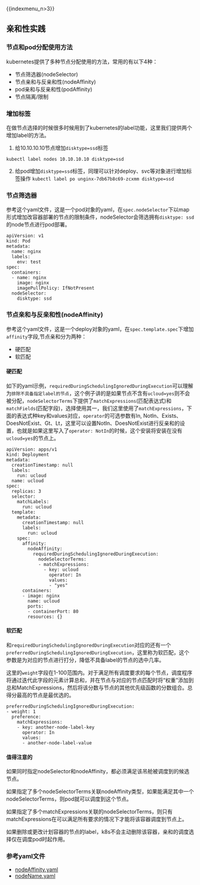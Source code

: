 {{indexmenu_n>3}}

## 亲和性实践

### 节点和pod分配使用方法

kubernetes提供了多种节点分配使用的方法，常用的有以下4种：
* 节点筛选器(nodeSelector)
* 节点亲和与反亲和性(nodeAffinity)
* pod亲和与反亲和性(podAffinity)
* 节点隔离/限制

### 增加标签

在做节点选择的时候很多时候用到了kubernetes的label功能，这里我们提供两个增加label的方法。
1. 给10.10.10.10节点增加`disktype=ssd`标签
```
kubectl label nodes 10.10.10.10 disktype=ssd
```
2. 给pod增加`disktype=ssd`标签，同理可以针对deploy、svc等对象进行增加标签操作
`
kubectl label po unginx-7db67b8c69-zcxmm disktype=ssd
`

### 节点筛选器

参考这个yaml文件，这是一个pod对象的yaml，在`spec.nodeSelector`下以map形式增加改容器部署的节点的限制条件，nodeSelector会筛选拥有`disktype: ssd`的node节点进行pod部署。

```
apiVersion: v1
kind: Pod
metadata:
  name: nginx
  labels:
    env: test
spec:
  containers:
  - name: nginx
    image: nginx
    imagePullPolicy: IfNotPresent
  nodeSelector:
    disktype: ssd
```


### 节点亲和与反亲和性(nodeAffinity)

参考这个yaml文件，这是一个deploy对象的yaml，在`spec.template.spec`下增加`affinity`字段,节点亲和分为两种：
* 硬匹配
* 软匹配

#### 硬匹配

如下的yaml示例，`requiredDuringSchedulingIgnoredDuringExecution`可以理解为`排除不具备指定label的节点`，这个例子讲的是如果节点不含有`ucloud=yes`则不会被分配，`nodeSelectorTerms`下提供了`matchExpressions`(匹配表达式)和`matchFields`(匹配字段)，选择使用其一，我们这里使用了`matchExpressions`，下面的表达式种key和values对应，`operator`的可选参数有In, NotIn、Exists、DoesNotExist、Gt、Lt，这里可以设置NotIn、DoesNotExist进行反亲和的设置，也就是如果这里写入了`operator: NotIn`的时候，这个安装将安装在没有`ucloud=yes`的节点上。

```
apiVersion: apps/v1
kind: Deployment
metadata:
  creationTimestamp: null
  labels:
    run: ucloud
  name: ucloud
spec:
  replicas: 3
  selector:
    matchLabels:
      run: ucloud
  template:
    metadata:
      creationTimestamp: null
      labels:
        run: ucloud
    spec:
      affinity:
        nodeAffinity:
          requiredDuringSchedulingIgnoredDuringExecution: 
            nodeSelectorTerms: 
            - matchExpressions:
              - key: ucloud
                operator: In
                values:
                - "yes"
      containers:
      - image: nginx
        name: ucloud
        ports:
        - containerPort: 80
        resources: {}
```
#### 软匹配

和`requiredDuringSchedulingIgnoredDuringExecution`对应的还有一个 `preferredDuringSchedulingIgnoredDuringExecution`，这里称为软匹配，这个参数是为对应的节点进行打分，降低不具备label的节点的选中几率。

这里的`weight`字段在1-100范围内。对于满足所有调度要求的每个节点，调度程序将通过迭代此字段的元素计算总和，并在节点与对应的节点匹配时将“权重”添加到总和MatchExpressions，然后将该分数与节点的其他优先级函数的分数组合。总得分最高的节点是最优选的。

```
preferredDuringSchedulingIgnoredDuringExecution:
- weight: 1
  preference:
    matchExpressions:
    - key: another-node-label-key
      operator: In
      values:
      - another-node-label-value
```
#### 值得注意的

如果同时指定nodeSelector和nodeAffinity，都必须满足该吊舱被调度到的候选节点。

如果指定了多个nodeSelectorTerms关联nodeAffinity类型，如果能满足其中一个nodeSelectorTerms，则pod就可以调度到这个节点。

如果指定了多个matchExpressions关联的nodeSelectorTerms，则只有 matchExpressions在可以满足所有要求的情况下才能将该容器调度到节点上。

如果删除或更改计划容器的节点的label，k8s不会主动删除该容器，亲和的调度选择仅在调度pod时起作用。

### 参考yaml文件

* [nodeAffinity.yaml](https://github.com/UCloudDocs/uk8s/blob/master/yaml/nodeAffinity.yaml)
* [nodeName.yaml](https://github.com/UCloudDocs/uk8s/blob/master/yaml/nodeName.yaml)



